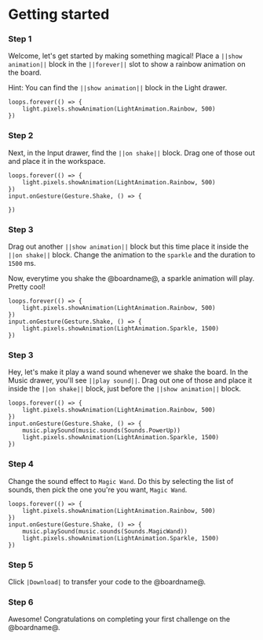 # Getting started

### Step 1

Welcome, let's get started by making something magical! Place a ``||show animation||`` block in the
``||forever||`` slot to show a rainbow animation on the board.

Hint: You can find the ``||show animation||`` block in the Light drawer.

```blocks
loops.forever(() => {
    light.pixels.showAnimation(LightAnimation.Rainbow, 500)
})
```

### Step 2

Next, in the Input drawer, find the ``||on shake||`` block. Drag one of those out and place it in the workspace.

```blocks
loops.forever(() => {
    light.pixels.showAnimation(LightAnimation.Rainbow, 500)
})
input.onGesture(Gesture.Shake, () => {

})
```

### Step 3

Drag out another ``||show animation||`` block but this time place it inside the ``||on shake||`` block. Change the animation to the ``sparkle`` and the duration to ``1500`` ms.

Now, everytime you shake the @boardname@, a sparkle animation will play. Pretty cool!

```blocks
loops.forever(() => {
    light.pixels.showAnimation(LightAnimation.Rainbow, 500)
})
input.onGesture(Gesture.Shake, () => {
    light.pixels.showAnimation(LightAnimation.Sparkle, 1500)
})
```

### Step 3

Hey, let's make it play a wand sound whenever we shake the board. In the Music drawer, you'll see ``||play sound||``.
Drag out one of those and place it inside the ``||on shake||`` block, just before the ``||show animation||`` block.

```blocks
loops.forever(() => {
    light.pixels.showAnimation(LightAnimation.Rainbow, 500)
})
input.onGesture(Gesture.Shake, () => {
    music.playSound(music.sounds(Sounds.PowerUp))
    light.pixels.showAnimation(LightAnimation.Sparkle, 1500)
})
```

### Step 4

Change the sound effect to ``Magic Wand``. Do this by selecting the list of sounds, then pick the one you're you want, ``Magic Wand``.

```blocks
loops.forever(() => {
    light.pixels.showAnimation(LightAnimation.Rainbow, 500)
})
input.onGesture(Gesture.Shake, () => {
    music.playSound(music.sounds(Sounds.MagicWand))
    light.pixels.showAnimation(LightAnimation.Sparkle, 1500)
})
```

### Step 5

Click ``|Download|`` to transfer your code to the @boardname@.

### Step 6

Awesome! Congratulations on completing your first challenge on the @boardname@.
